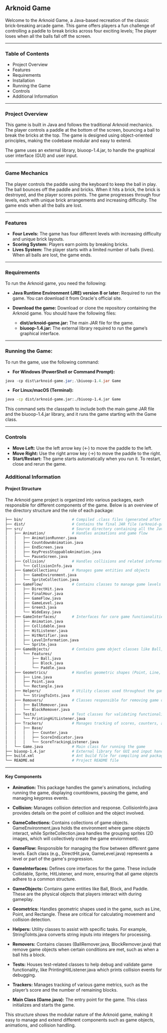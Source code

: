 ## Arknoid Game
Welcome to the Arknoid Game, a Java-based recreation of the classic brick-breaking arcade game. This game offers players a fun challenge of controlling a paddle to break bricks across four exciting levels; The player loses when all the balls fall off the screen.

---
### Table of Contents
- Project Overview
- Features
- Requirements
- Installation
- Running the Game
- Controls
- Additional Information
  
---
### Project Overview
This game is built in Java and follows the traditional Arknoid mechanics. The player controls a paddle at the bottom of the screen, bouncing a ball to break the bricks at the top. The game is designed using object-oriented principles, making the codebase modular and easy to extend.

The game uses an external library, biuoop-1.4.jar, to handle the graphical user interface (GUI) and user input.

---
### Game Mechanics
The player controls the paddle using the keyboard to keep the ball in play.
The ball bounces off the paddle and bricks. When it hits a brick, the brick is destroyed, and the player scores points.
The game progresses through four levels, each with unique brick arrangements and increasing difficulty.
The game ends when all the balls are lost.

---
### Features
- **Four Levels:** The game has four different levels with increasing difficulty and unique brick layouts.
- **Scoring System:** Players earn points by breaking bricks.
- **Lives System:** The player starts with a limited number of balls (lives). When all balls are lost, the game ends.

---
### Requirements
To run the Arknoid game, you need the following:

- **Java Runtime Environment (JRE) version 8 or later:** Required to run the game. You can download it from Oracle's official site.
- **Download the game:** Download or clone the repository containing the Arknoid game.
  You should have the following files:

  - **dist/arknoid-game.jar:** The main JAR file for the game.
  - **biuoop-1.4.jar:** The external library required to run the game’s graphical interface.

---
### Running the Game:
To run the game, use the following command:

- **For Windows (PowerShell or Command Prompt):**
```powershell
java -cp dist\arknoid-game.jar;.\biuoop-1.4.jar Game
```
- **For Linux/macOS (Terminal):**
```bash
java -cp dist/arknoid-game.jar:./biuoop-1.4.jar Game
```
This command sets the classpath to include both the main game JAR file and the biuoop-1.4.jar library, and it runs the game starting with the Game class.

---
### Controls
- **Move Left:** Use the left arrow key (←) to move the paddle to the left.
- **Move Right:** Use the right arrow key (→) to move the paddle to the right.
- **Start/Restart:** The game starts automatically when you run it. To restart, close and rerun the game.
  
### Additional Information
#### Project Structure
The Arknoid game project is organized into various packages, each responsible for different components of the game. Below is an overview of the directory structure and the role of each package:

```bash
├── bin/                      # Compiled .class files (generated after build)
├── dist/                     # Contains the final JAR file (arknoid-game.jar)
├── src/                      # Source directory containing all the Java files
│   ├── Animation/            # Handles animations and game flow
│   │   ├── AnimationRunner.java
│   │   ├── CountdownAnimation.java
│   │   ├── EndScreen.java
│   │   ├── KeyPressStoppableAnimation.java
│   │   └── PauseScreen.java
│   ├── Collision/            # Handles collisions and related information
│   │   └── CollisionInfo.java
│   ├── GameCollections/      # Manages game entities and objects
│   │   ├── GameEnvironment.java
│   │   └── SpriteCollection.java
│   ├── GameFlow/             # Contains classes to manage game levels and flow
│   │   ├── DirectHit.java
│   │   ├── FinalHour.java
│   │   ├── GameFlow.java
│   │   ├── GameLevel.java
│   │   ├── Green3.java
│   │   └── WideEasy.java
│   ├── GameInterfaces/       # Interfaces for core game functionalities
│   │   ├── Animation.java
│   │   ├── Collidable.java
│   │   ├── HitListener.java
│   │   ├── HitNotifier.java
│   │   ├── LevelInformation.java
│   │   └── Sprite.java
│   ├── GameObjects/          # Contains game object classes like Ball, Block, and Paddle
│   │   └── Features/
│   │       ├── Ball.java
│   │       ├── Block.java
│   │       └── Paddle.java
│   ├── Geometrics/           # Handles geometric shapes (Point, Line, Rectangle)
│   │   ├── Line.java
│   │   ├── Point.java
│   │   └── Rectangle.java
│   ├── Helpers/              # Utility classes used throughout the game
│   │   └── StringToInts.java
│   ├── Removers/             # Classes responsible for removing game objects
│   │   ├── BallRemover.java
│   │   └── BlockRemover.java
│   ├── Tests/                # Test classes for validating functionality
│   │   └── PrintingHitListener.java
│   ├── Trackers/             # Manages tracking of scores, counters, and other game stats
│   │   ├── Base/
│   │   │   ├── Counter.java
│   │   │   ├── ScoreIndicator.java
│   │   │   └── ScoreTrackingListener.java
│   └── Game.java             # Main class for running the game
├── biuoop-1.4.jar            # External library for GUI and input handling
├── build.xml                 # Ant build file for compiling and packaging the project
└── README.md                 # Project README file
```
---
#### Key Components
- **Animation:** This package handles the game's animations, including running the game, displaying countdowns, pausing the game, and managing keypress events.

- **Collision:** Manages collision detection and response. CollisionInfo.java provides details on the point of collision and the object involved.

- **GameCollections:** Contains collections of game objects. GameEnvironment.java holds the environment where game objects interact, while SpriteCollection.java handles the grouping sprites (2D images, which will collectively create the game enviornment).

- **GameFlow:** Responsible for managing the flow between different game levels. Each class (e.g., DirectHit.java, GameLevel.java) represents a level or part of the game's progression.

- **GameInterfaces:** Defines core interfaces for the game. These include Collidable, Sprite, HitListener, and more, ensuring that all game objects adhere to a common structure.

- **GameObjects:** Contains game entities like Ball, Block, and Paddle. These are the physical objects that players interact with during gameplay.

- **Geometrics:** Handles geometric shapes used in the game, such as Line, Point, and Rectangle. These are critical for calculating movement and collision detection.

- **Helpers:** Utility classes to assist with specific tasks. For example, StringToInts.java converts string inputs into integers for processing.

- **Removers:** Contains classes (BallRemover.java, BlockRemover.java) that remove game objects when certain conditions are met, such as when a ball hits a block.

- **Tests:** Houses test-related classes to help debug and validate game functionality, like PrintingHitListener.java which prints collision events for debugging.

- **Trackers:** Manages tracking of various game metrics, such as the player’s score and the number of remaining blocks.

- **Main Class (Game.java):** The entry point for the game. This class initializes and starts the game.

This structure shows the modular nature of the Arknoid game, making it easy to manage and extend different components such as game objects, animations, and collision handling.


